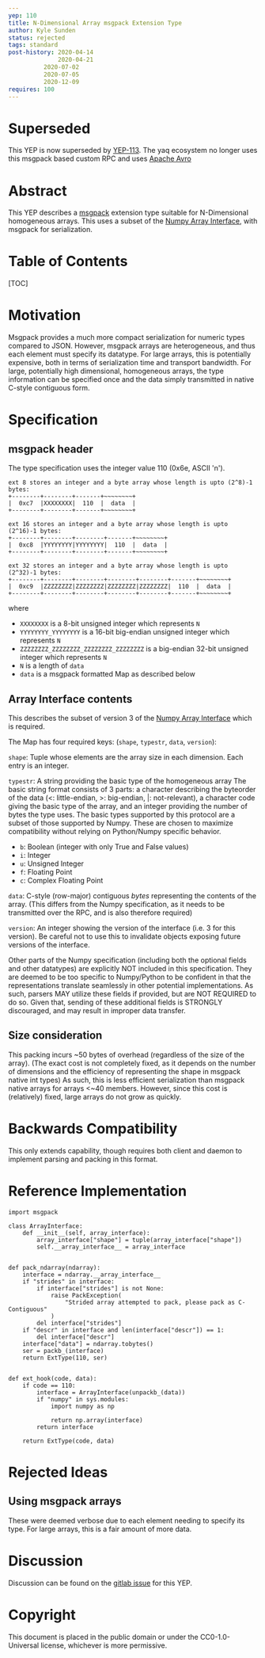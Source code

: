 ```yaml
---
yep: 110
title: N-Dimensional Array msgpack Extension Type
author: Kyle Sunden
status: rejected
tags: standard
post-history: 2020-04-14
              2020-04-21
	      2020-07-02
	      2020-07-05
	      2020-12-09
requires: 100
---
```


# Superseded

This YEP is now superseded by [YEP-113](../113).
The yaq ecosystem no longer uses this msgpack based custom RPC and uses [Apache Avro](https://avro.apache.org)


# Abstract

This YEP describes a [msgpack](https://msgpack.org) extension type suitable for N-Dimensional homogeneous arrays.
This uses a subset of the [Numpy Array Interface](https://docs.scipy.org/doc/numpy/reference/arrays.interface.html), with msgpack for serialization.

# Table of Contents

[TOC]

# Motivation

Msgpack provides a much more compact serialization for numeric types compared to JSON.
However, msgpack arrays are heterogeneous, and thus each element must specify its datatype.
For large arrays, this is potentially expensive, both in terms of serialization time and transport bandwidth.
For large, potentially high dimensional, homogeneous arrays, the type information can be specified once and the data simply transmitted in native C-style contiguous form.

# Specification

## msgpack header

The type specification uses the integer value 110 (0x6e, ASCII 'n').

```
ext 8 stores an integer and a byte array whose length is upto (2^8)-1 bytes:
+--------+--------+-------+~~~~~~~~+
|  0xc7  |XXXXXXXX|  110  |  data  |
+--------+--------+-------+~~~~~~~~+

ext 16 stores an integer and a byte array whose length is upto (2^16)-1 bytes:
+--------+--------+--------+-------+~~~~~~~~+
|  0xc8  |YYYYYYYY|YYYYYYYY|  110  |  data  |
+--------+--------+--------+-------+~~~~~~~~+

ext 32 stores an integer and a byte array whose length is upto (2^32)-1 bytes:
+--------+--------+--------+--------+--------+-------+~~~~~~~~+
|  0xc9  |ZZZZZZZZ|ZZZZZZZZ|ZZZZZZZZ|ZZZZZZZZ|  110  |  data  |
+--------+--------+--------+--------+--------+-------+~~~~~~~~+
```

where
* `XXXXXXXX` is a 8-bit unsigned integer which represents `N`
* `YYYYYYYY_YYYYYYYY` is a 16-bit big-endian unsigned integer which represents `N`
* `ZZZZZZZZ_ZZZZZZZZ_ZZZZZZZZ_ZZZZZZZZ` is a big-endian 32-bit unsigned integer which represents `N`
* `N` is a length of `data`
* `data` is a msgpack formatted Map as described below

## Array Interface contents

This describes the subset of version 3 of the [Numpy Array Interface](https://docs.scipy.org/doc/numpy/reference/arrays.interface.html) which is required.

The Map has four required keys: (`shape`, `typestr`, `data`, `version`):

`shape`: Tuple whose elements are the array size in each dimension. Each entry is an integer.

`typestr`: A string providing the basic type of the homogeneous array The basic string format consists of 3 parts: a character describing the byteorder of the data (<: little-endian, >: big-endian, |: not-relevant), a character code giving the basic type of the array, and an integer providing the number of bytes the type uses.
The basic types supported by this protocol are a subset of those supported by Numpy.
These are chosen to maximize compatibility without relying on Python/Numpy specific behavior.

- `b`: Boolean (integer with only True and False values)
- `i`: Integer
- `u`: Unsigned Integer
- `f`: Floating Point
- `c`: Complex Floating Point

`data`: C-style (row-major) contiguous *bytes* representing the contents of the array. (This differs from the Numpy specification, as it needs to be transmitted over the RPC, and is also therefore required)

`version`: An integer showing the version of the interface (i.e. 3 for this version). Be careful not to use this to invalidate objects exposing future versions of the interface.

Other parts of the Numpy specification (including both the optional fields and other datatypes) are explicitly NOT included in this specification.
They are deemed to be too specific to Numpy/Python to be confident in that the representations translate seamlessly in other potential implementations.
As such, parsers MAY utilize these fields if provided, but are NOT REQUIRED to do so.
Given that, sending of these additional fields is STRONGLY discouraged, and may result in improper data transfer.

## Size consideration

This packing incurs ~50 bytes of overhead (regardless of the size of the array).
(The exact cost is not completely fixed, as it depends on the number of dimensions and the efficiency of representing the shape in msgpack native int types)
As such, this is less efficient serialization than msgpack native arrays for arrays <~40 members.
However, since this cost is (relatively) fixed, large arrays do not grow as quickly.

# Backwards Compatibility

This only extends capability, though requires both client and daemon to implement parsing and packing in this format.

# Reference Implementation

```
import msgpack

class ArrayInterface:
    def __init__(self, array_interface):
        array_interface["shape"] = tuple(array_interface["shape"])
        self.__array_interface__ = array_interface


def pack_ndarray(ndarray):
    interface = ndarray.__array_interface__
    if "strides" in interface:
        if interface["strides"] is not None:
            raise PackException(
                "Strided array attempted to pack, please pack as C-Contiguous"
            )
        del interface["strides"]
    if "descr" in interface and len(interface["descr"]) == 1:
        del interface["descr"]
    interface["data"] = ndarray.tobytes()
    ser = packb_(interface)
    return ExtType(110, ser)


def ext_hook(code, data):
    if code == 110:
        interface = ArrayInterface(unpackb_(data))
        if "numpy" in sys.modules:
            import numpy as np

            return np.array(interface)
        return interface

    return ExtType(code, data)
```

# Rejected Ideas

## Using msgpack arrays

These were deemed verbose due to each element needing to specify its type.
For large arrays, this is a fair amount of more data.

# Discussion

Discussion can be found on the [gitlab issue](https://gitlab.com/yaq/yeps/-/issues/6) for this YEP.

# Copyright

This document is placed in the public domain or under the
CC0-1.0-Universal license, whichever is more permissive.

